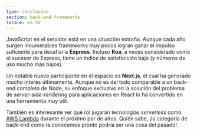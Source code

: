 ```yaml
---
type: conclusion
section: back-end-frameworks
locale: es-SV
---
```

 JavaScript en el servidor está en una situación extraña. Aunque cada año surgen innumerables frameworks muy pocos logran ganar el impulso suficiente para desafiar a **Express**. Incluso **Koa**, a veces considerado como el sucesor de Express, tiene un índice de satisfacción bajo (y números de uso mucho más bajos).

Un notable nuevo participante en el espacio es **Next.js**, el cual ha generado mucho interés últimamente. Aunque no es del todo comparable a un back-end completo de Node, su enfoque exclusivo en la solución del problema de *server-side-rendering* para aplicaciones en React lo ha convertido en una herramienta muy útil.

También es interesante ver qué rol jugarán tecnologías *serverless* como [AWS Lambda](https://aws.amazon.com/lambda/) durante el próximo par de años. Quién sabe, ¡la categoría de back-end como la conocemos pronto podría ser una cosa del pasado!